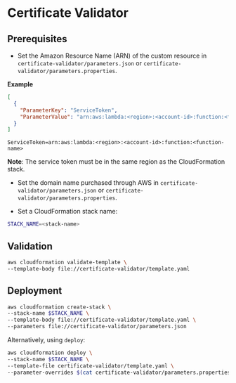 # Certificate Validator

## Prerequisites

* Set the Amazon Resource Name (ARN) of the custom resource in `certificate-validator/parameters.json` or `certificate-validator/parameters.properties`.

**Example**

```json
[
  {
    "ParameterKey": "ServiceToken",
    "ParameterValue": "arn:aws:lambda:<region>:<account-id>:function:<function-name>"
  }
]
```

```properties
ServiceToken=arn:aws:lambda:<region>:<account-id>:function:<function-name>
```

**Note**: The service token must be in the same region as the CloudFormation stack.

* Set the domain name purchased through AWS in `certificate-validator/parameters.json` or `certificate-validator/parameters.properties`.

* Set a CloudFormation stack name:

```bash
STACK_NAME=<stack-name>
```

## Validation

```bash
aws cloudformation validate-template \
--template-body file://certificate-validator/template.yaml
```

## Deployment

```bash
aws cloudformation create-stack \
--stack-name $STACK_NAME \
--template-body file://certificate-validator/template.yaml \
--parameters file://certificate-validator/parameters.json
```

Alternatively, using `deploy`:

```bash
aws cloudformation deploy \
--stack-name $STACK_NAME \
--template-file certificate-validator/template.yaml \
--parameter-overrides $(cat certificate-validator/parameters.properties)
```
